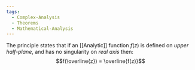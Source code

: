 ```yaml
---
tags:
  - Complex-Analysis
  - Theorems
  - Mathematical-Analysis
---
```


The principle states that if an [[Analytic]] function $f(z)$ is defined on *upper half-plane*, and has no singularity on *real axis* then:
$$f(\overline{z}) = \overline{f(z)}$$